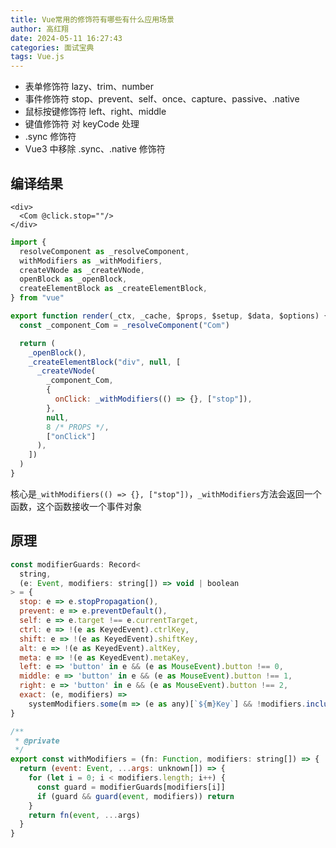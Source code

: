 ```yaml
---
title: Vue常用的修饰符有哪些有什么应用场景
author: 高红翔
date: 2024-05-11 16:27:43
categories: 面试宝典
tags: Vue.js
---
```


- 表单修饰符 lazy、trim、number
- 事件修饰符 stop、prevent、self、once、capture、passive、.native
- 鼠标按键修饰符 left、right、middle
- 键值修饰符 对 keyCode 处理
- .sync 修饰符
- Vue3 中移除 .sync、.native 修饰符

## 编译结果

```vue
<div>
  <Com @click.stop=""/>
</div>
```

```js
import {
  resolveComponent as _resolveComponent,
  withModifiers as _withModifiers,
  createVNode as _createVNode,
  openBlock as _openBlock,
  createElementBlock as _createElementBlock,
} from "vue"

export function render(_ctx, _cache, $props, $setup, $data, $options) {
  const _component_Com = _resolveComponent("Com")

  return (
    _openBlock(),
    _createElementBlock("div", null, [
      _createVNode(
        _component_Com,
        {
          onClick: _withModifiers(() => {}, ["stop"]),
        },
        null,
        8 /* PROPS */,
        ["onClick"]
      ),
    ])
  )
}
```

核心是`_withModifiers(() => {}, ["stop"])`，`_withModifiers`方法会返回一个函数，这个函数接收一个事件对象

## 原理

```js
const modifierGuards: Record<
  string,
  (e: Event, modifiers: string[]) => void | boolean
> = {
  stop: e => e.stopPropagation(),
  prevent: e => e.preventDefault(),
  self: e => e.target !== e.currentTarget,
  ctrl: e => !(e as KeyedEvent).ctrlKey,
  shift: e => !(e as KeyedEvent).shiftKey,
  alt: e => !(e as KeyedEvent).altKey,
  meta: e => !(e as KeyedEvent).metaKey,
  left: e => 'button' in e && (e as MouseEvent).button !== 0,
  middle: e => 'button' in e && (e as MouseEvent).button !== 1,
  right: e => 'button' in e && (e as MouseEvent).button !== 2,
  exact: (e, modifiers) =>
    systemModifiers.some(m => (e as any)[`${m}Key`] && !modifiers.includes(m))
}

/**
 * @private
 */
export const withModifiers = (fn: Function, modifiers: string[]) => {
  return (event: Event, ...args: unknown[]) => {
    for (let i = 0; i < modifiers.length; i++) {
      const guard = modifierGuards[modifiers[i]]
      if (guard && guard(event, modifiers)) return
    }
    return fn(event, ...args)
  }
}

```
